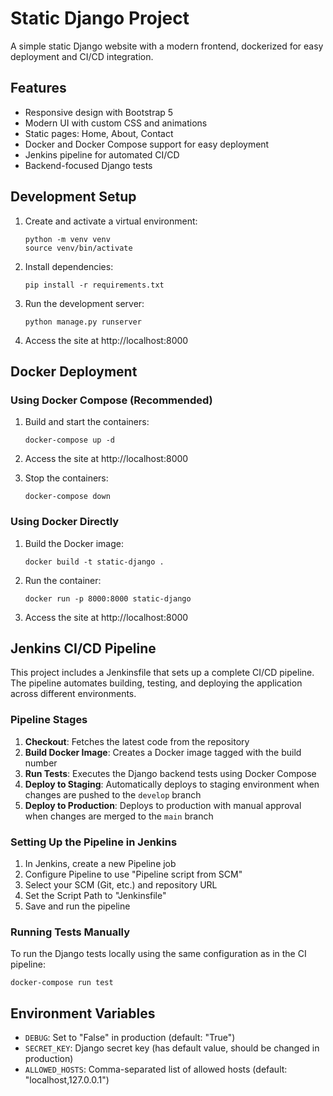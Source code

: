 # Static Django Project

A simple static Django website with a modern frontend, dockerized for easy deployment and CI/CD integration.

## Features

- Responsive design with Bootstrap 5
- Modern UI with custom CSS and animations
- Static pages: Home, About, Contact
- Docker and Docker Compose support for easy deployment
- Jenkins pipeline for automated CI/CD
- Backend-focused Django tests

## Development Setup

1. Create and activate a virtual environment:
   ```
   python -m venv venv
   source venv/bin/activate
   ```

2. Install dependencies:
   ```
   pip install -r requirements.txt
   ```

3. Run the development server:
   ```
   python manage.py runserver
   ```

4. Access the site at http://localhost:8000

## Docker Deployment

### Using Docker Compose (Recommended)

1. Build and start the containers:
   ```
   docker-compose up -d
   ```

2. Access the site at http://localhost:8000

3. Stop the containers:
   ```
   docker-compose down
   ```

### Using Docker Directly

1. Build the Docker image:
   ```
   docker build -t static-django .
   ```

2. Run the container:
   ```
   docker run -p 8000:8000 static-django
   ```

3. Access the site at http://localhost:8000

## Jenkins CI/CD Pipeline

This project includes a Jenkinsfile that sets up a complete CI/CD pipeline. The pipeline automates building, testing, and deploying the application across different environments.

### Pipeline Stages

1. **Checkout**: Fetches the latest code from the repository
2. **Build Docker Image**: Creates a Docker image tagged with the build number
3. **Run Tests**: Executes the Django backend tests using Docker Compose
4. **Deploy to Staging**: Automatically deploys to staging environment when changes are pushed to the `develop` branch
5. **Deploy to Production**: Deploys to production with manual approval when changes are merged to the `main` branch

### Setting Up the Pipeline in Jenkins

1. In Jenkins, create a new Pipeline job
2. Configure Pipeline to use "Pipeline script from SCM"
3. Select your SCM (Git, etc.) and repository URL
4. Set the Script Path to "Jenkinsfile"
5. Save and run the pipeline

### Running Tests Manually

To run the Django tests locally using the same configuration as in the CI pipeline:

```
docker-compose run test
```

## Environment Variables

- `DEBUG`: Set to "False" in production (default: "True")
- `SECRET_KEY`: Django secret key (has default value, should be changed in production)
- `ALLOWED_HOSTS`: Comma-separated list of allowed hosts (default: "localhost,127.0.0.1")
